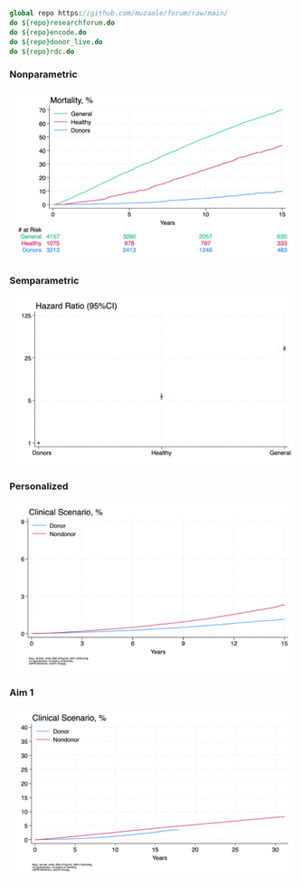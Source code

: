 ```stata
global repo https://github.com/muzaale/forum/raw/main/
do ${repo}researchforum.do
do ${repo}encode.do
do ${repo}donor_live.do
do ${repo}rdc.do

```    
### Nonparametric
![](risk.png)

### Semparametric
![](hr.png)

### Personalized
![](personalized.png)

### Aim 1

![](aim1.png)





